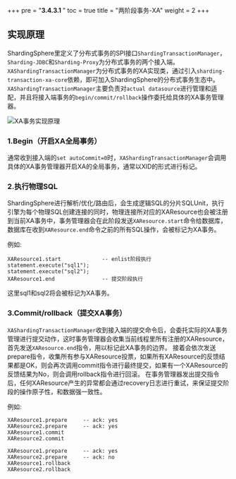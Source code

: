 +++
pre = "<b>3.4.3.1 </b>"
toc = true
title = "两阶段事务-XA"
weight = 2
+++

## 实现原理

ShardingSphere里定义了分布式事务的SPI接口`ShardingTransactionManager`，`Sharding-JDBC`和`Sharding-Proxy`为分布式事务的两个接入端。`XAShardingTransactionManager`为分布式事务的XA实现类，通过引入`sharding-transaction-xa-core`依赖，即可加入ShardingSphere的分布式事务生态中。`XAShardingTransactionManager`主要负责对`actual datasource`进行管理和适配，并且将接入端事务的`begin/commit/rollback`操作委托给具体的XA事务管理器。

![XA事务实现原理](https://shardingsphere.apache.org/document/current/img/transaction/2pc-xa-transaction-design_cn.png)

### 1.Begin（开启XA全局事务）

通常收到接入端的`set autoCommit=0`时，`XAShardingTransactionManager`会调用具体的XA事务管理器开启XA的全局事务，通常以XID的形式进行标记。

### 2.执行物理SQL

ShardingSphere进行解析/优化/路由后，会生成逻辑SQL的分片SQLUnit，执行引擎为每个物理SQL创建连接的同时，物理连接所对应的XAResource也会被注册到当前XA事务中，事务管理器会在此阶段发送`XAResource.start`命令给数据库，数据库在收到`XAResource.end`命令之前的所有SQL操作，会被标记为XA事务。

例如:

```
XAResource1.start             -- enlist阶段执行
statement.execute("sql1");
statement.execute("sql2");
XAResource1.end               -- 提交阶段执行
```

这里sql1和sql2将会被标记为XA事务。

### 3.Commit/rollback（提交XA事务）

`XAShardingTransactionManager`收到接入端的提交命令后，会委托实际的XA事务管理进行提交动作，这时事务管理器会收集当前线程里所有注册的XAResource，首先发送`XAResource.end`指令，用以标记此XA事务的边界。
接着会依次发送prepare指令，收集所有参与XAResource投票，如果所有XAResource的反馈结果都是OK，则会再次调用commit指令进行最终提交，如果有一个XAResource的反馈结果为No，则会调用rollback指令进行回滚。
在事务管理器发出提交指令后，任何XAResource产生的异常都会通过recovery日志进行重试，来保证提交阶段的操作原子性，和数据强一致性。

例如:

```
XAResource1.prepare     -- ack: yes
XAResource2.prepare     -- ack: yes
XAResource1.commit
XAResource2.commit
     
XAResource1.prepare     -- ack: yes
XAResource2.prepare     -- ack: no
XAResource1.rollback
XAResource2.rollback
```